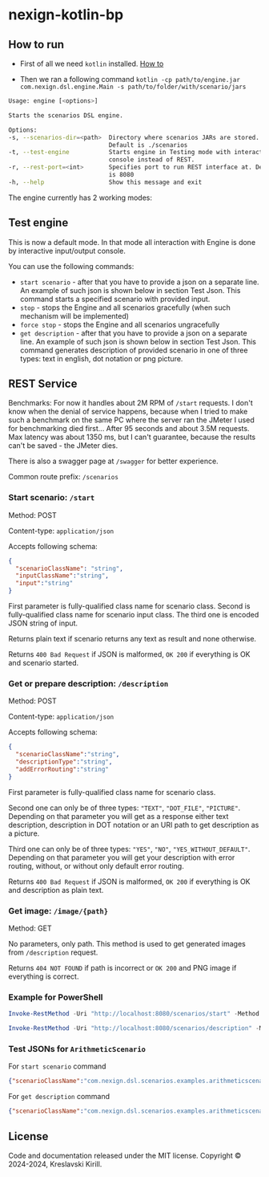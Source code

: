 # nexign-kotlin-bp

## How to run

- First of all we need `kotlin` installed. [How to](https://kotlinlang.org/docs/command-line.html)

- Then we ran a following command ```kotlin -cp path/to/engine.jar com.nexign.dsl.engine.Main -s path/to/folder/with/scenario/jars```

```bash
Usage: engine [<options>]

Starts the scenarios DSL engine.

Options:
-s, --scenarios-dir=<path>  Directory where scenarios JARs are stored.
                            Default is ./scenarios
-t, --test-engine           Starts engine in Testing mode with interactive
                            console instead of REST.
-r, --rest-port=<int>       Specifies port to run REST interface at. Default
                            is 8080
-h, --help                  Show this message and exit
```

The engine currently has 2 working modes:

## Test engine
This is now a default mode. In that mode all interaction with Engine is done by interactive input/output console.

You can use the following commands:
- `start scenario` - after that you have to provide a json on a separate line. An example of such json is shown below in section Test Json. This command starts a specified scenario with provided input.
- `stop` - stops the Engine and all scenarios gracefully (when such mechanism will be implemented)
- `force stop` - stops the Engine and all scenarios ungracefully
- `get description` - after that you have to provide a json on a separate line. An example of such json is shown below in section Test Json. This command generates description of provided scenario in one of three types: text in english, dot notation or png picture.

## REST Service

Benchmarks: For now it handles about 2M RPM of `/start` requests. I don't know when the denial of service happens, because when I tried to make such a benchmark on the same PC where the server ran the JMeter I used for benchmarking died first... After 95 seconds and about 3.5M requests. Max latency was about 1350 ms, but I can't guarantee, because the results can't be saved - the JMeter dies.

There is also a swagger page at `/swagger` for better experience.

Common route prefix: `/scenarios`

### Start scenario: `/start`
Method: POST

Content-type: `application/json`

Accepts following schema:
```json
{
  "scenarioClassName": "string",
  "inputClassName":"string",
  "input":"string"
}
```

First parameter is fully-qualified class name for scenario class. Second is fully-qualified class name for scenario input class. The third one is encoded JSON string of input.

Returns plain text if scenario returns any text as result and none otherwise. 

Returns `400 Bad Request` if JSON is malformed, `OK 200` if everything is OK and scenario started.

### Get or prepare description: `/description`
Method: POST

Content-type: `application/json`

Accepts following schema:
```json
{
  "scenarioClassName":"string",
  "descriptionType":"string",
  "addErrorRouting":"string"
}
```
First parameter is fully-qualified class name for scenario class. 

Second one can only be of three types: `"TEXT"`, `"DOT_FILE"`, `"PICTURE"`. Depending on that parameter you will get as a response either text description, description in DOT notation or an URI path to get description as a picture.

Third one can only be of three types: `"YES"`, `"NO"`, `"YES_WITHOUT_DEFAULT"`. Depending on that parameter you will get your description with error routing, without, or without only default error routing.

Returns `400 Bad Request` if JSON is malformed, `OK 200` if everything is OK and description as plain text.

### Get image: `/image/{path}`
Method: GET

No parameters, only path. This method is used to get generated images from `/description` request.

Returns `404 NOT FOUND` if path is incorrect or `OK 200` and PNG image if everything is correct.

### Example for PowerShell

```powershell
Invoke-RestMethod -Uri "http://localhost:8080/scenarios/start" -Method Post -ContentType "application/json" -Body '{"scenarioClassName":"com.nexign.dsl.scenarios.examples.arithmeticscenario.ArithmeticScenario","inputClassName":"com.nexign.dsl.scenarios.examples.arithmeticscenario.ArithmeticInput","input":"{\"a\":12.0,\"b\":5.5}"}'
```

```powershell
Invoke-RestMethod -Uri "http://localhost:8080/scenarios/description" -Method Post -ContentType "application/json" -Body '{"scenarioClassName":"com.nexign.dsl.scenarios.examples.arithmeticscenario.ArithmeticScenario","descriptionType":"PICTURE","addErrorRouting":"NO"}'
```

### Test JSONs for `ArithmeticScenario`
For `start scenario` command
```json
{"scenarioClassName":"com.nexign.dsl.scenarios.examples.arithmeticscenario.ArithmeticScenario","inputClassName":"com.nexign.dsl.scenarios.examples.arithmeticscenario.ArithmeticInput","input":"{\"a\":12.0,\"b\":5.5}"}
```

For `get description` command
```json
{"scenarioClassName":"com.nexign.dsl.scenarios.examples.arithmeticscenario.ArithmeticScenario","descriptionType":"PICTURE","addErrorRouting":"NO"}
```

[comment]: <> (kotlin -cp nexign-kotlin-bp-dsl-engine-1.0-SNAPSHOT.jar com.nexign.dsl.engine.Main -s /mnt/d/_Kira/Higher_School_of_Economics/_Nexign_graduation_work/tryout/jars)

## License 

Code and documentation released under the MIT license. Copyright © 2024-2024, Kreslavski Kirill.